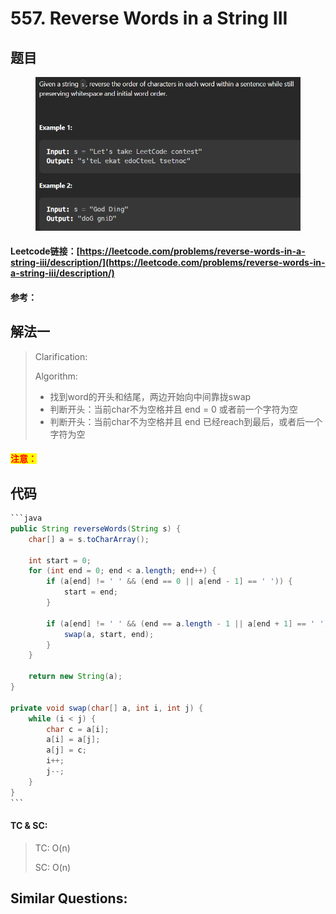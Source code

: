 # 557. Reverse Words in a String III

## 题目

<figure><img src="../../.gitbook/assets/image (1) (1) (1) (1) (1) (1) (1) (1) (1) (1) (1) (1) (1) (1) (1) (1) (1) (1) (1) (1) (1) (1) (1) (1) (1) (1) (1) (1) (1) (1) (1) (1) (1) (1) (1).png" alt=""><figcaption></figcaption></figure>

#### Leetcode链接：[https://leetcode.com/problems/reverse-words-in-a-string-iii/description/](https://leetcode.com/problems/reverse-words-in-a-string-iii/description/)

#### 参考：

## 解法一

> Clarification:&#x20;
>
> Algorithm:&#x20;
>
> * 找到word的开头和结尾，两边开始向中间靠拢swap
> * 判断开头：当前char不为空格并且 end = 0 或者前一个字符为空
> * 判断开头：当前char不为空格并且 end 已经reach到最后，或者后一个字符为空

#### <mark style="color:red;">注意：</mark>

## 代码

````java
```java
public String reverseWords(String s) {
    char[] a = s.toCharArray();

    int start = 0;
    for (int end = 0; end < a.length; end++) {
        if (a[end] != ' ' && (end == 0 || a[end - 1] == ' ')) {
            start = end;
        }

        if (a[end] != ' ' && (end == a.length - 1 || a[end + 1] == ' ')) {
            swap(a, start, end);
        }
    }

    return new String(a);
}

private void swap(char[] a, int i, int j) {
    while (i < j) {
        char c = a[i];
        a[i] = a[j];
        a[j] = c;
        i++;
        j--;
    }
}
```
````

#### TC & SC:&#x20;

> TC: O(n)
>
> SC: O(n)

## **Similar Questions:**&#x20;
